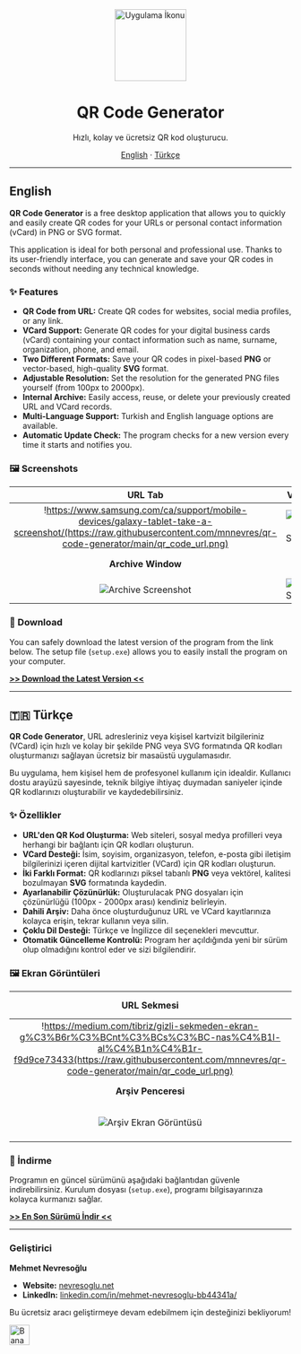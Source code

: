 <div align="center">
  <img src="[https://raw.githubusercontent.com/mnnevres/qr-code-generator/main/icon.png](https://raw.githubusercontent.com/mnevres/qr-code-generator/main/icon.png
)" alt="Uygulama İkonu" width="128"/>
  <h1>QR Code Generator</h1>
  <p>Hızlı, kolay ve ücretsiz QR kod oluşturucu.</p>
  <p>
    <a href="#-english">English</a>
    ·
    <a href="#-türkçe">Türkçe</a>
  </p>
</div>

---

<a name="-english"></a>

## English

**QR Code Generator** is a free desktop application that allows you to quickly and easily create QR codes for your URLs or personal contact information (vCard) in PNG or SVG format.

This application is ideal for both personal and professional use. Thanks to its user-friendly interface, you can generate and save your QR codes in seconds without needing any technical knowledge.

### ✨ Features

* **QR Code from URL:** Create QR codes for websites, social media profiles, or any link.
* **VCard Support:** Generate QR codes for your digital business cards (vCard) containing your contact information such as name, surname, organization, phone, and email.
* **Two Different Formats:** Save your QR codes in pixel-based **PNG** or vector-based, high-quality **SVG** format.
* **Adjustable Resolution:** Set the resolution for the generated PNG files yourself (from 100px to 2000px).
* **Internal Archive:** Easily access, reuse, or delete your previously created URL and VCard records.
* **Multi-Language Support:** Turkish and English language options are available.
* **Automatic Update Check:** The program checks for a new version every time it starts and notifies you.

### 🖼️ Screenshots

| URL Tab | VCard Tab |
| :---: | :---: |
| !https://www.samsung.com/ca/support/mobile-devices/galaxy-tablet-take-a-screenshot/(https://raw.githubusercontent.com/mnnevres/qr-code-generator/main/qr_code_url.png) | ![VCard Tab Screenshot](https://raw.githubusercontent.com/mnnevres/qr-code-generator/main/qr_code_vcard.png) |
| **Archive Window** | **Settings Window** |
| ![Archive Screenshot](https://raw.githubusercontent.com/mnnevres/qr-code-generator/main/qr_code_archive.png) | ![Settings Screenshot](https://raw.githubusercontent.com/mnnevres/qr-code-generator/main/qr_code_settings.png) |

### 🚀 Download

You can safely download the latest version of the program from the link below. The setup file (`setup.exe`) allows you to easily install the program on your computer.

[**>> Download the Latest Version <<**](https://github.com/mnnevres/qr-code-generator/releases/latest)

---

<a name="-türkçe"></a>

## 🇹🇷 Türkçe

**QR Code Generator**, URL adresleriniz veya kişisel kartvizit bilgileriniz (VCard) için hızlı ve kolay bir şekilde PNG veya SVG formatında QR kodları oluşturmanızı sağlayan ücretsiz bir masaüstü uygulamasıdır.

Bu uygulama, hem kişisel hem de profesyonel kullanım için idealdir. Kullanıcı dostu arayüzü sayesinde, teknik bilgiye ihtiyaç duymadan saniyeler içinde QR kodlarınızı oluşturabilir ve kaydedebilirsiniz.

### ✨ Özellikler

* **URL'den QR Kod Oluşturma:** Web siteleri, sosyal medya profilleri veya herhangi bir bağlantı için QR kodları oluşturun.
* **VCard Desteği:** İsim, soyisim, organizasyon, telefon, e-posta gibi iletişim bilgilerinizi içeren dijital kartvizitler (VCard) için QR kodları oluşturun.
* **İki Farklı Format:** QR kodlarınızı piksel tabanlı **PNG** veya vektörel, kalitesi bozulmayan **SVG** formatında kaydedin.
* **Ayarlanabilir Çözünürlük:** Oluşturulacak PNG dosyaları için çözünürlüğü (100px - 2000px arası) kendiniz belirleyin.
* **Dahili Arşiv:** Daha önce oluşturduğunuz URL ve VCard kayıtlarınıza kolayca erişin, tekrar kullanın veya silin.
* **Çoklu Dil Desteği:** Türkçe ve İngilizce dil seçenekleri mevcuttur.
* **Otomatik Güncelleme Kontrolü:** Program her açıldığında yeni bir sürüm olup olmadığını kontrol eder ve sizi bilgilendirir.

### 🖼️ Ekran Görüntüleri

| URL Sekmesi | VCard Sekmesi |
| :---: | :---: |
| !https://medium.com/tibriz/gizli-sekmeden-ekran-g%C3%B6r%C3%BCnt%C3%BCs%C3%BC-nas%C4%B1l-al%C4%B1n%C4%B1r-f9d9ce73433(https://raw.githubusercontent.com/mnnevres/qr-code-generator/main/qr_code_url.png) | ![VCard Sekmesi Ekran Görüntüsü](https://raw.githubusercontent.com/mnnevres/qr-code-generator/main/qr_code_vcard.png) |
| **Arşiv Penceresi** | **Ayarlar Penceresi** |
| ![Arşiv Ekran Görüntüsü](https://raw.githubusercontent.com/mnnevres/qr-code-generator/main/qr_code_archive.png) | ![Ayarlar Ekran Görüntüsü](https://raw.githubusercontent.com/mnnevres/qr-code-generator/main/qr_code_settings.png) |

### 🚀 İndirme

Programın en güncel sürümünü aşağıdaki bağlantıdan güvenle indirebilirsiniz. Kurulum dosyası (`setup.exe`), programı bilgisayarınıza kolayca kurmanızı sağlar.

[**>> En Son Sürümü İndir <<**](https://github.com/mnnevres/qr-code-generator/releases/latest)

---

### Geliştirici

**Mehmet Nevresoğlu**

* **Website:** [nevresoglu.net](https://nevresoglu.net)
* **LinkedIn:** [linkedin.com/in/mehmet-nevresoglu-bb44341a/](https://www.linkedin.com/in/mehmet-nevresoglu-bb44341a/)

Bu ücretsiz aracı geliştirmeye devam edebilmem için desteğinizi bekliyorum!

<a href="https://coff.ee/nevresoglu" target="_blank"><img src="https://storage.ko-fi.com/cdn/kofi5.png?v=3" alt="Bana bir kahve ısmarla" style="border:0px;height:36px;" ></a>

